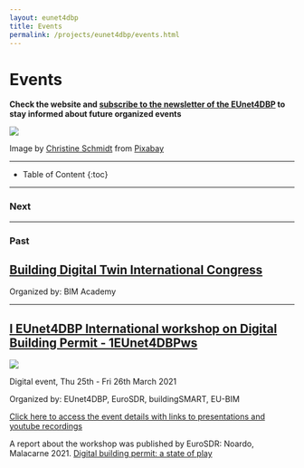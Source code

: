```yaml
---
layout: eunet4dbp
title: Events
permalink: /projects/eunet4dbp/events.html
---
```




<h1>Events</h1>

**Check the website and [subscribe to the newsletter of the EUnet4DBP](https://tinyletter.com/EuropeanNetwork4DigitalBuildingPermission) to stay informed about future organized events**


<div class="row">
  <div class="col-sm-12 col-xs-12"><img class="img-responsive" src="{{ "/projects/eunet4dbp/img/events.jpg" }}" style="max-height: 200px"></div>
</div>

Image by [Christine Schmidt](https://pixabay.com/users/Buecherwurm_65-777471/?utm_source=link-attribution&utm_medium=referral&utm_campaign=image&utm_content=818202) from [Pixabay](https://pixabay.com) 

- - -

* Table of Content
{:toc}

- - -


### Next



- - -

### Past

## [Building Digital Twin International Congress](https://buildingdigitaltwin.org/vision-and-mission/)

Organized by: BIM Academy

- - -

## [I EUnet4DBP International workshop on Digital Building Permit - 1EUnet4DBPws](https://drive.google.com/file/d/1K27fql7wqaPlupHJp7mf8V227wpbp7xK/view?usp=sharing)

<div class="row">
  <div class="col-sm-12 col-xs-12"><img class="img-responsive" src="{{ "/projects/eunet4dbp/img/1eunet4dbpws.jpg" }}" style="max-height: 250px"></div>
</div>

Digital event, Thu 25th - Fri 26th March 2021

Organized by: EUnet4DBP, EuroSDR, buildingSMART, EU-BIM

[Click here to access the event details with links to presentations and youtube recordings](https://drive.google.com/file/d/1K27fql7wqaPlupHJp7mf8V227wpbp7xK/view?usp=sharing)

A report about the workshop was published by EuroSDR: Noardo, Malacarne 2021. [Digital building permit: a state of play](http://www.eurosdr.net/sites/default/files/uploaded_files/eurosdr_eunet4dbp.pdf)

<!--
Event co-organized and supported by
  <div class="col-sm-12 col-xs-12"><img class="img-responsive" src="{{ "/projects/eunet4dbp/img/logos/SuppOrgLogos.png" }}" style="max-height: 50px"></div>

.

#### *Dates:* Thu 25th - Fri 26th March 2021

#### *Venue:* Registered participants will attend the event through the Airmeet.com platform. The event will also be streamed via youtube. The link will be shared here.

  <div class="col-sm-12 col-xs-12"><img class="img-responsive" src="{{ "/projects/eunet4dbp/img/Delft2021.png" }}" style="max-height: 300px"></div>

.


### Purposes of the workshop

- Meet an intersectoral and multidisciplinary audience and not-only-scientific committee dealing with the digital building permit topic

- Present and describe valuable work about the digital building permit;

- Getting and exchange constructive feedbacks from the reviewers and the audience.



### Important dates

- Deadline for abstract submission - 22nd January 2021

- Notification of abstract acceptance - 5th March 2021

- Workshop - 25th-26th March 2021


### Organizers

Francesca Noardo (3D geoinfo - Delft University of Technology) - [f.noardo@tudelft.nl](mailto:f.noardo@tudelft.nl)

Giada Malacarne (Fraunhofer Italy)

Silvia Mastrolembo Ventura (Università di Brescia)

-----

### Programme

#### 25th March 2021 (CET)

*8.30-9.00 -- The platform is open and the network lounge accessible*

*9.00 - 9.30*  -- **Welcome and introduction** - *chair: Francesca Noardo* [*youtube streaming*](https://www.youtube.com/watch?v=44ZuFn3te_Y)

- 9.00 - 9.05 Francesca Noardo - Intro/welcome
    
- 9.05 - 9.10 Giada Malacarne - EUnet4DBP ambitions and requirements
    
- 9.10 - 9.15 Jantien Stoter - The EuroSDR and its role in the EUnet4DBP 
    
- 9.15 - 9.20 Angelo Ciribini - The EUnet4DBP and the European BIM Scenario
    
- 9.20 - 9.25 Nicholas Nisbet - buildingSMART and its role in the EUnet4DBP	
    

*9.35 - 10.30* --	**Session 1: Empowerment of public officers** - *chair: Miguel Azenha* [*youtube streaming*](https://www.youtube.com/watch?v=RBo4Q74aYZ8)

- 9.35 - 9.55	Eilif Hjelseth	- [Hidden challenges in development of digital solutions for processing of building regulations](https://drive.google.com/file/d/1EP1kPOLwnT1Tcb61DPdtjPo6Qe3TQdEh/view?usp=sharing)
    
- 9.55 - 10.15 Lennart Senger - [Development of an implementation strategy for municipalities to enhance computerized building permits](https://drive.google.com/file/d/1tkHrKZwLm1zo7fSqpJOGlZ5GW9bNmLcF/view?usp=sharing)
    
- 10.15 - 10.30 Giada Malacarne -	[Digital Building Permit Maturity Model: towards a GeoBIM integration](https://drive.google.com/file/d/10vj7dqgNEgPYkR-6CORVKPghsBTWAanf/view?usp=sharing)
    
*10.30 -10.45	Coffee break*			
				
*10.45 - 11.15*	-- **Keynote 1** [Andrea Fronk](https://www.linkedin.com/in/andrea-fronk-27271886/) (Bimfactory Srl)- [The challenges of Digital Building Permits](https://drive.google.com/file/d/1_rZKitmUJuaHMzDDu-T7th11GfmCmYkT/view?usp=sharing) [*youtube streaming*](https://www.youtube.com/watch?v=bnzTP5yNkCc)

***Andrea Fronk** is the Director of Bimfactory Srl, a consultancy firm based in Milan and Brescia (Italy). He is a certified BIM and Project Manager and he works by supporting the digital transformation of the AECO Sector. He worked in 2014 as scientific assistant in Fraunhofer IEC, as part of the Process Construction Engineering research team; then, from 2015 to 2019, he worked as Partner and BIM Coordinator with DVision Architecture, a design firm based in Brescia (Italy). He is member of the Management Board of Assobim, a non-profit organization active in the dissemination of BIM in Italy, and he has been a member of the BIM User Group Italy since 2018. He participates as a speaker at various conferences and has published several articles relating to BIM and digitization.*

*11.15 - 12.15*	-- **Session 2a - International experiences with digital building permit**	- *chair: IJsbrand van Straalen*  [*youtube streaming*](https://www.youtube.com/watch?v=bnzTP5yNkCc)

- 11.15 - 11.35 Ophélie Vincendon - [Digital Building Permit in the State of Geneva](https://drive.google.com/file/d/1QpOOg1uMJ0tdLgCDupZP3aPfUN5nrLOW/view?usp=sharing)
    
- 11.35 - 11.55 Ali Ismail - [Dubai BIM e-Submission Platform](https://drive.google.com/file/d/1mJQm1xeQ4WXz93SrholUQi1rGNdubDjC/view?usp=sharing)
    
-  11.55 - 12.15 Christopher-Robin Raitviir - [BIM-based building permit developments in Estonia](https://drive.google.com/file/d/1P_THO1R0nX4Heci8yO-DhRF6Y_CKF9dN/view?usp=sharing)
    
*12.15-13.00*	Lunch	

*13.00 - 13.30*	-- **Session 2b - International experiences with digital building permit**	- *chair: Francesca Noardo* [*youtube streaming*](https://www.youtube.com/watch?v=1231bgycWYs)

- 13.00 - 13.15 José Granja - [Concept for process towards automated building permits in Portugal](https://drive.google.com/file/d/1U2o0nYdwwGm0HVphmNTN72s1MU1k2ZGH/view?usp=sharing)
    
- 13.15 - 13.30 Lars Harrie -  [Exchange of digital information in the building permission process in Sweden – some previous and possible future studies](https://drive.google.com/file/d/1fE6blolAPpcLzCtCw9--UMGtcnA6Ffb4/view?usp=sharing)
				
		


*13.35-14.10* -- **Session 3a - Process 1** - *chair: Dogus Guler* [*youtube streaming*](https://www.youtube.com/watch?v=d1z_buHvtcA)

-  13.35-13.50 Manuel Garramone - 	[Analysis of the digital building permit requirements inside a BIM environment](https://drive.google.com/file/d/1HlXBxQ79mqodoG2AdHmsCYCbFHEeJG1_/view?usp=sharing)
	
- 13.50-14.05	Giada Malacarne	- [Combining BIM and GIS for the digitalization of the building permit process in small municipalities: the GEOBIMM project](https://drive.google.com/file/d/1Gim-BrONJj8THSEDtujbgMWjnPYhCXI-/view?usp=sharing)
	
- 14.05-14.25	Judith Fauth - [About determination of building permitability](https://drive.google.com/file/d/1c5DPA4s_9GvA3x0aIb3tdrg6yUY7oCwA/view?usp=sharing)
	
*14.25-14.40*	*Coffee break*	
					
*14.40-15.35* -- **Session 3b - Process 2** - *chair:  Lars Harrie* [*youtube streaming*](https://www.youtube.com/watch?v=SSDvP_49mCA)

- 14.40-14.55 Silvia Costa - [Digital Building Permit and Small Sized Local Authorities in Italy](https://drive.google.com/file/d/1WT1CC0BZ7zHZRsw_yiB2spK65CzPZuZr/view?usp=sharing)
    
- 14.55-15.15 Dogus Guler - [A Workflow Containing Digital Building Permit for Turkey](https://drive.google.com/file/d/1GeiGTTmE82bTcPwTJxNHgZ06Zc6BlSFn/view?usp=sharing)
    
- 15.15-15.35	Giada Malacarne	- [BIM for public authorities: Basic research for the standardized implementation of BIM in the building permit process](https://drive.google.com/file/d/1OJTdNOO_9m_42pimADtb1Z3WGgkjc612/view?usp=sharing)
    
*15.35-15.55*	**Interactive activity about maturity model - process**	*chair: Giada Malacarne*

*15.55-16.00*	**Closing** *chair: Francesca Noardo*

*16.00-16.30 Speed networking in the lounge*

*16.30-17.00 The network lounge will remain open.*



---
---


#### 26th March 2021 CET

*8.30-9.00 -- The platform is open and the network lounge accessible*

*9.00-9.05* 	**Welcome and introduction** *Francesca Noardo*	[*youtube streaming*](https://www.youtube.com/watch?v=FFJ4BicZCPU)
					
*9.05-10.15*	**Session 4 - Rules and requirements** - *chair: Fulvio Re Cecconi* 

- 9.05-9.20 André Vonthron - [Integration of Building Information Modelling into the process of building permits in Germany](https://drive.google.com/file/d/1oc5b-pIRV4w6QigRtXjVFRvA-YppsRir/view?usp=sharing)
    
- 9.20-9.35 Nicholas Nisbet - Normative, Definitive and Descriptive Knowledge
    
- 9.35-9.50 Beidi Li - [The need for an integrating approach for developing digital building permit solutions](https://drive.google.com/file/d/1jQ1LHs2Nwn5nwE6fCFQCSptg57F_5hQz/view?usp=sharing)
    
- 9.50-10.10 Beidi Li - [A reasoning-based approach for checking performance-based codes in digital building permit processes](https://drive.google.com/file/d/1dHeXlXSWPeNegNXWs4w9HhpJmRv25KVf/view?usp=sharing)
    
					
*10.10-10.30*	**Interactive activity maturity model - Rules and requirements** - *chair: Giada Malacarne*
					
*10.30-10.40	Coffee break*				
					
*10.40-12.30*	**Session 5 - Technology** - *chair: Jernej Tekavec* [*youtube streaming*](https://www.youtube.com/watch?v=o6jWMVBXTjA)

- 10.40-11.00	Francesca Noardo - [GeoBIM for the digitalization of building permit checks.](https://drive.google.com/file/d/1g6wy32I3mYHrufhODhBGMaBzctEf8x-l/view?usp=sharing)
    
- 11.00-11.25 Marco Rognoni - [Automated Code Checking in the Epermit BIM Process](https://drive.google.com/file/d/1ABExnQufpG9XYGWdY6CeHgZvXskI3Ob1/view?usp=sharing)
    
- 11.25-11.45	Matteo Mandrile	- [BIM as multiscale facilitator for built environment analysis](https://drive.google.com/file/d/1X-DMUYti_nOx9l4xYE_HYp3yL9ncBCyW/view?usp=sharing)
    
- 11.45-12.10 Ijsbrand van Straalen -	[Development of a New Eco System for Automatic Code Checking based on BIM Bots Technology](https://drive.google.com/file/d/1JSURdb_ak-ATgVWGdOi5vmilCgvfZ5wX/view?usp=sharing)
    
- 12.10-12.25 Franco Coin - [OpenBIM and DBP – the state of the art and future projects](https://drive.google.com/file/d/1wsAm-6L89NnVoTqEt5qsSLB_bgyBa1rt/view?usp=sharing)

*12.25-12.45*	**Interactive activity maturity model - Technology** - *chair: Giada Malacarne*

*12.45-13.30	Lunch*

*13.30-14.30* **Panel session "protech disruption – the evolving context for Digital Permitting"**	- *chair: Alain Waha*	 [*youtube streaming*](https://www.youtube.com/watch?v=BcHBFyFC5B4)

Panelists: *Paul Oesten-Creasy (VU City)* - *Greg Demchak (Bentley Digital Innovation Lab)*
	
					
*14.30-15.15*	**Concluding remarks**	- *chair: Francesca Noardo*	

- 14.30-14.45	Giada Malacarne - Results from interactive activites on maturity models
		
- 14.45-15.00	Closing	
		
*15.00-16.00 The network lounge will remain open.*
					





-----



### [Register here your attendance to the event](https://tudelft3d.typeform.com/to/K4jC66Tr)
Please, notice that the **MAXIMUM NUMBER OF ATTENDANTS HAS BEEN REACHED.** If you fill the form anyway, we could recontact you in case of any new place.
Otherwise, you will still be able to follow the event and interact by commenting through the **youtube streaming**. written on 23-2-21


-------
-------
-------


### [Submit](https://urldefense.proofpoint.com/v2/url?u=https-3A__easychair.org_conferences_-3Fconf-3D1eunet4dbpws&d=DwIEaQ&c=XYzUhXBD2cD-CornpT4QE19xOJBbRy-TBPLK0X9U2o8&r=9lj68NRwH2kD3NSP1LVoVT9X95NrhPGMHJOVDvBOqjQ&m=m6yP0LlmWOFo8fHFg72655rpI2AGtPlFntDqM5ddaf0&s=BYHLbDoJvGapAh-0PqeTJJxGrdM6RDuwfbcAqiYPtwg&e=) your work

### (Expired) Call for contributions

#### Expired Deadline: 22nd January 2021

#### Please, **remember to indicate in the abstract** what kind of contribution you intend to submit:


  <div class="col-sm-12 col-xs-12"><img class="img-responsive" src="{{ "/projects/eunet4dbp/img/SubmTable.png" }}" style="max-height: 500px"></div>
  
  
.

As you could notice in the table, given the great diversity of allowed contributions, an abstract will be the object of the submission, containing in addition the links to self-archived materials (papers, code, data and so on).

Papers can be presented to the conference either if already published by a journal (preferably open access) or stored within open preprint repositories (e.g. arxive.org).

The object of the submissions will be accessible to external public (hopefully participating to the event) to read and access and possibly provide review, comments and feedback.


###  “Not only Scientific” committee

Each presented work will be reviewed by people in different kinds of affiliations (to raise different kinds of questions).

Reviewers are supposed to be present to the presentation of the reviewed work and prepare questions to feed the discussion at the event.


### Publication possibilities



Publication of the abstracts in a book (e.g. EuroSDR report), in order to have space also for non-research material, which would be a substantial part here.

If a sufficient number of high-quality original papers will be presented (i.e. not yet published in a journal but only as a pre-print), we'll explore the possibility for a Journal Special Issue of selected works.

[If the Special Issue won't be realized, this wouldn't prevent the authors to publish the pre-print works elsewhere (after using the event to promote their work and get feedback).]

The idea is to avoid the dilemma:
*“Do I waste this very good work for a conference?" vs "Is it worth to go to a conference if there won’t be follow-up publications?”*



### [Submit your work here](https://urldefense.proofpoint.com/v2/url?u=https-3A__easychair.org_conferences_-3Fconf-3D1eunet4dbpws&d=DwIEaQ&c=XYzUhXBD2cD-CornpT4QE19xOJBbRy-TBPLK0X9U2o8&r=9lj68NRwH2kD3NSP1LVoVT9X95NrhPGMHJOVDvBOqjQ&m=m6yP0LlmWOFo8fHFg72655rpI2AGtPlFntDqM5ddaf0&s=BYHLbDoJvGapAh-0PqeTJJxGrdM6RDuwfbcAqiYPtwg&e=) 

#### Recommended structure for the submission:

- Kind of contribution (A1/A2/B1/B2/C)
- Title
- Abstract (approximately 5000 characters including spaces, with pictures if needed, and a few relevant references)
- Links to relevant resources, i.e. (based on the kind of contribution presented): complete paper/s that will be presented; websites containing further information; tools; data (if necessary).

### Deadline: 22nd January 2021
-->
<!--
- - -
- - -

# Future

## Conference Application of digital information from plans and rules in services for building permits and construction -  Malmö (Sweden)

-->



